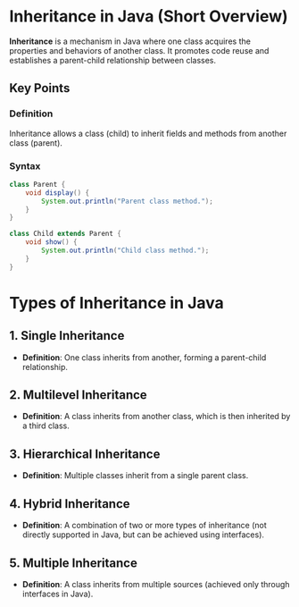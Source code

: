 # Inheritance in Java (Short Overview)

**Inheritance** is a mechanism in Java where one class acquires the properties and behaviors of another class. It promotes code reuse and establishes a parent-child relationship between classes.

## Key Points

### Definition
Inheritance allows a class (child) to inherit fields and methods from another class (parent).

### Syntax
```java
class Parent {
    void display() {
        System.out.println("Parent class method.");
    }
}

class Child extends Parent {
    void show() {
        System.out.println("Child class method.");
    }
}
```

# Types of Inheritance in Java

## 1. Single Inheritance
- **Definition**: One class inherits from another, forming a parent-child relationship.

## 2. Multilevel Inheritance
- **Definition**: A class inherits from another class, which is then inherited by a third class.

## 3. Hierarchical Inheritance
- **Definition**: Multiple classes inherit from a single parent class.

## 4. Hybrid Inheritance
- **Definition**: A combination of two or more types of inheritance (not directly supported in Java, but can be achieved using interfaces).

## 5. Multiple Inheritance
- **Definition**: A class inherits from multiple sources (achieved only through interfaces in Java).
